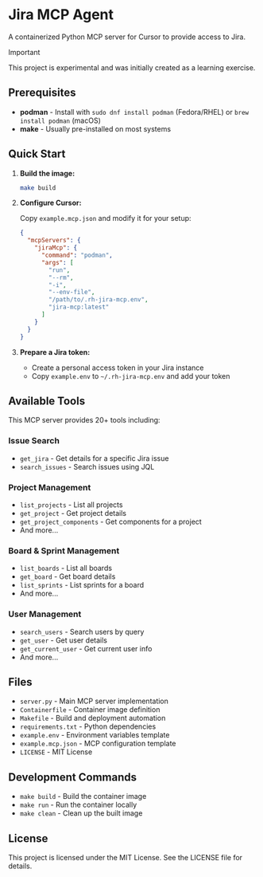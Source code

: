 # Jira MCP Agent

A containerized Python MCP server for Cursor to provide access to Jira.

> [!IMPORTANT]
> This project is experimental and was initially created as a learning exercise.

## Prerequisites

- **podman** - Install with `sudo dnf install podman` (Fedora/RHEL) or `brew install podman` (macOS)
- **make** - Usually pre-installed on most systems

## Quick Start

1. **Build the image:**
   ```bash
   make build
   ```

2. **Configure Cursor:**
   
   Copy `example.mcp.json` and modify it for your setup:
   ```json
   {
     "mcpServers": {
       "jiraMcp": {
         "command": "podman",
         "args": [
           "run",
           "--rm",
           "-i",
           "--env-file",
           "/path/to/.rh-jira-mcp.env",
           "jira-mcp:latest"
         ]
       }
     }
   }
   ```

3. **Prepare a Jira token:**
   - Create a personal access token in your Jira instance
   - Copy `example.env` to `~/.rh-jira-mcp.env` and add your token

## Available Tools

This MCP server provides 20+ tools including:

### Issue Search
- `get_jira` - Get details for a specific Jira issue
- `search_issues` - Search issues using JQL

### Project Management
- `list_projects` - List all projects
- `get_project` - Get project details
- `get_project_components` - Get components for a project
- And more...

### Board & Sprint Management
- `list_boards` - List all boards
- `get_board` - Get board details
- `list_sprints` - List sprints for a board
- And more...

### User Management
- `search_users` - Search users by query
- `get_user` - Get user details
- `get_current_user` - Get current user info
- And more...

## Files

- `server.py` - Main MCP server implementation
- `Containerfile` - Container image definition
- `Makefile` - Build and deployment automation
- `requirements.txt` - Python dependencies
- `example.env` - Environment variables template
- `example.mcp.json` - MCP configuration template
- `LICENSE` - MIT License

## Development Commands

- `make build` - Build the container image
- `make run` - Run the container locally
- `make clean` - Clean up the built image

## License

This project is licensed under the MIT License. See the LICENSE file for details.

